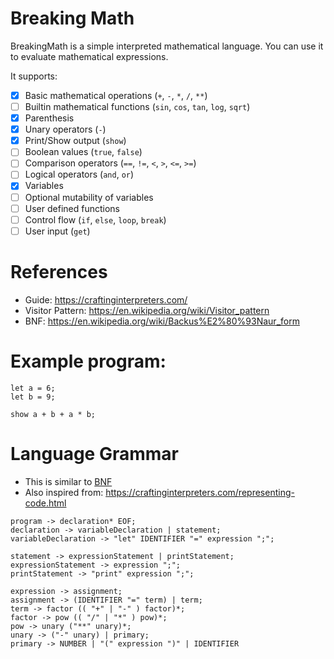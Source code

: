 # Breaking Math

BreakingMath is a simple interpreted mathematical language. You can use it to evaluate mathematical expressions.

It supports:
- [x] Basic mathematical operations (`+`, `-`, `*`, `/`, `**`)
- [ ] Builtin mathematical functions (`sin`, `cos`, `tan`, `log`, `sqrt`)
- [x] Parenthesis
- [x] Unary operators (`-`)
- [x] Print/Show output (`show`)
- [ ] Boolean values (`true`, `false`)
- [ ] Comparison operators (`==`, `!=`, `<`, `>`, `<=`, `>=`)
- [ ] Logical operators (`and`, `or`)
- [x] Variables 
- [ ] Optional mutability of variables
- [ ] User defined functions 
- [ ] Control flow (`if`, `else`, `loop`, `break`)
- [ ] User input (`get`)

# References

- Guide: https://craftinginterpreters.com/
- Visitor Pattern: https://en.wikipedia.org/wiki/Visitor_pattern
- BNF: https://en.wikipedia.org/wiki/Backus%E2%80%93Naur_form

# Example program:

```
let a = 6;
let b = 9;

show a + b + a * b;
```

# Language Grammar

- This is similar to [BNF](https://en.wikipedia.org/wiki/Backus%E2%80%93Naur_form)
- Also inspired from: https://craftinginterpreters.com/representing-code.html

```text
program -> declaration* EOF;
declaration -> variableDeclaration | statement;
variableDeclaration -> "let" IDENTIFIER "=" expression ";";

statement -> expressionStatement | printStatement;
expressionStatement -> expression ";";
printStatement -> "print" expression ";";

expression -> assignment;
assignment -> (IDENTIFIER "=" term) | term;
term -> factor (( "+" | "-" ) factor)*;
factor -> pow (( "/" | "*" ) pow)*;
pow -> unary ("**" unary)*;
unary -> ("-" unary) | primary;
primary -> NUMBER | "(" expression ")" | IDENTIFIER
```